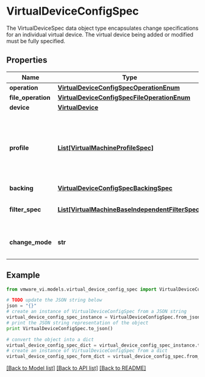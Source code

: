 # VirtualDeviceConfigSpec

The VirtualDeviceSpec data object type encapsulates change specifications for an individual virtual device.  The virtual device being added or modified must be fully specified. 

## Properties
Name | Type | Description | Notes
------------ | ------------- | ------------- | -------------
**operation** | [**VirtualDeviceConfigSpecOperationEnum**](VirtualDeviceConfigSpecOperationEnum.md) |  | [optional] 
**file_operation** | [**VirtualDeviceConfigSpecFileOperationEnum**](VirtualDeviceConfigSpecFileOperationEnum.md) |  | [optional] 
**device** | [**VirtualDevice**](VirtualDevice.md) |  | 
**profile** | [**List[VirtualMachineProfileSpec]**](VirtualMachineProfileSpec.md) | Virtual Device Profile requirement.  Profiles are solution specifics. Storage Profile Based Management(SPBM) is a vSphere server extension. The API users who want to provision VMs using Storage Profiles, need to interact with SPBM service. This is an optional parameter and if user doesn&#39;t specify profile, the default behavior will apply.  ***Since:*** vSphere API 5.5  | [optional] 
**backing** | [**VirtualDeviceConfigSpecBackingSpec**](VirtualDeviceConfigSpecBackingSpec.md) |  | [optional] 
**filter_spec** | [**List[VirtualMachineBaseIndependentFilterSpec]**](VirtualMachineBaseIndependentFilterSpec.md) | List of independent filters *VirtualMachineIndependentFilterSpec* to configure on the virtual device.  ***Since:*** vSphere API 7.0.2.1  | [optional] 
**change_mode** | **str** | The change mode of the device.  The values of the mode will be one of *VirtualDeviceConfigSpecChangeMode_enum* enumerations. On unset, default to &#39;fail&#39;.  | [optional] 

## Example

```python
from vmware_vi.models.virtual_device_config_spec import VirtualDeviceConfigSpec

# TODO update the JSON string below
json = "{}"
# create an instance of VirtualDeviceConfigSpec from a JSON string
virtual_device_config_spec_instance = VirtualDeviceConfigSpec.from_json(json)
# print the JSON string representation of the object
print VirtualDeviceConfigSpec.to_json()

# convert the object into a dict
virtual_device_config_spec_dict = virtual_device_config_spec_instance.to_dict()
# create an instance of VirtualDeviceConfigSpec from a dict
virtual_device_config_spec_form_dict = virtual_device_config_spec.from_dict(virtual_device_config_spec_dict)
```
[[Back to Model list]](../README.md#documentation-for-models) [[Back to API list]](../README.md#documentation-for-api-endpoints) [[Back to README]](../README.md)



